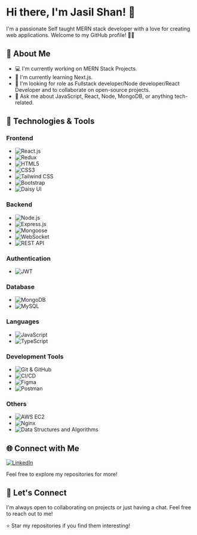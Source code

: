 # Hi there, I'm Jasil Shan! 👋

I'm a passionate Self taught MERN stack developer with a love for creating web applications. Welcome to my GitHub profile! 👨‍💻

## 🚀 About Me

- 💻 I'm currently working on MERN Stack Projects.
- 🌱 I'm currently learning Next.js.
- 👯 I'm looking for role as Fullstack developer/Node developer/React Developer and to collaborate on open-source projects.
- 💬 Ask me about JavaScript, React, Node, MongoDB, or anything tech-related.

## 🔧 Technologies & Tools

### Frontend

- ![React.js](https://img.shields.io/badge/-React.js-61DAFB?logo=react&logoColor=white)
- ![Redux](https://img.shields.io/badge/-Redux-764ABC?logo=redux&logoColor=white)
- ![HTML5](https://img.shields.io/badge/-HTML5-E34F26?logo=html5&logoColor=white)
- ![CSS3](https://img.shields.io/badge/-CSS3-1572B6?logo=css3&logoColor=white)
- ![Tailwind CSS](https://img.shields.io/badge/-Tailwind_CSS-38B2AC?logo=tailwind-css&logoColor=white)
- ![Bootstrap](https://img.shields.io/badge/-Bootstrap-7952B3?logo=bootstrap&logoColor=white)
- ![Daisy UI](https://img.shields.io/badge/-Daisy_UI-2B6CB0)

### Backend

- ![Node.js](https://img.shields.io/badge/-Node.js-339933?logo=node.js&logoColor=white)
- ![Express.js](https://img.shields.io/badge/-Express.js-000000?logo=express&logoColor=white)
- ![Mongoose](https://img.shields.io/badge/-Mongoose-47A248?logo=mongodb&logoColor=white)
- ![WebSocket](https://img.shields.io/badge/-WebSocket-000000?logo=websocket&logoColor=white)
- ![REST API](https://img.shields.io/badge/-REST_API-009688)

### Authentication

- ![JWT](https://img.shields.io/badge/-JWT-000000?logo=json-web-tokens)

### Database

- ![MongoDB](https://img.shields.io/badge/-MongoDB-47A248?logo=mongodb&logoColor=white)
- ![MySQL](https://img.shields.io/badge/-MySQL-4479A1?logo=mysql&logoColor=white)

### Languages

- ![JavaScript](https://img.shields.io/badge/-JavaScript-F7DF1E?logo=javascript&logoColor=black)
- ![TypeScript](https://img.shields.io/badge/-TypeScript-3178C6?logo=typescript&logoColor=white)

### Development Tools

- ![Git & GitHub](https://img.shields.io/badge/-Git_&_GitHub-F05032?logo=git&logoColor=white)
- ![CI/CD](https://img.shields.io/badge/-CI/CD-000000)
- ![Figma](https://img.shields.io/badge/-Figma-F24E1E?logo=figma&logoColor=white)
- ![Postman](https://img.shields.io/badge/-Postman-FF6C37?logo=postman&logoColor=white)

### Others

- ![AWS EC2](https://img.shields.io/badge/-AWS_EC2-232F3E?logo=amazon-aws&logoColor=white)
- ![Nginx](https://img.shields.io/badge/-Nginx-009639?logo=nginx&logoColor=white)
- ![Data Structures and Algorithms](https://img.shields.io/badge/-Data_Structures_and_Algorithms-394240)

## 🌐 Connect with Me

[![LinkedIn](https://img.shields.io/badge/-LinkedIn-blue?style=flat-square&logo=LinkedIn&logoColor=white&link=https://www.linkedin.com/in/mjshan/)](https://www.linkedin.com/in/mjshan/)


Feel free to explore my repositories for more!

## 🤝 Let's Connect

I'm always open to collaborating on projects or just having a chat. Feel free to reach out to me!

⭐️ Star my repositories if you find them interesting!
